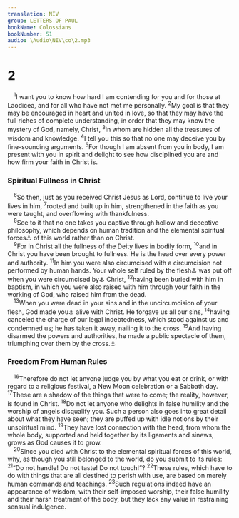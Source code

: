 ```yaml
---
translation: NIV
group: LETTERS OF PAUL
bookName: Colossians 
bookNumber: 51
audio: \Audio\NIV\co\2.mp3
---
```


<div class="title"><h1>2</h1></div>
<span class="verse co_2_1"> <sup>1</sup>I want you to know how hard I am contending for you and for those at Laodicea, and for all who have not met me personally. </span>
<span class="verse co_2_2"><sup>2</sup>My goal is that they may be encouraged in heart and united in love, so that they may have the full riches of complete understanding, in order that they may know the mystery of God, namely, Christ, </span>
<span class="verse co_2_3"><sup>3</sup>in whom are hidden all the treasures of wisdom and knowledge. </span>
<span class="verse co_2_4"><sup>4</sup>I tell you this so that no one may deceive you by fine-sounding arguments. </span>
<span class="verse co_2_5"><sup>5</sup>For though I am absent from you in body, I am present with you in spirit and delight to see how disciplined you are and how firm your faith in Christ is. <br/></span>
<div class="title"><h3>Spiritual Fullness in Christ </h3></div>
<span class="verse co_2_6"> <sup>6</sup>So then, just as you received Christ Jesus as Lord, continue to live your lives in him, </span>
<span class="verse co_2_7"><sup>7</sup>rooted and built up in him, strengthened in the faith as you were taught, and overflowing with thankfulness. <br/></span>
<span class="verse co_2_8"> <sup>8</sup>See to it that no one takes you captive through hollow and deceptive philosophy, which depends on human tradition and the elemental spiritual forces<a data-toggle="tooltip" data-placement="bottom" title="Or the basic principles ; also in verse 20">⚓</a> of this world rather than on Christ. <br/></span>
<span class="verse co_2_9"> <sup>9</sup>For in Christ all the fullness of the Deity lives in bodily form, </span>
<span class="verse co_2_10"><sup>10</sup>and in Christ you have been brought to fullness. He is the head over every power and authority. </span>
<span class="verse co_2_11"><sup>11</sup>In him you were also circumcised with a circumcision not performed by human hands. Your whole self ruled by the flesh<a data-toggle="tooltip" data-placement="bottom" title="In contexts like this, the Greek word for flesh (sarx ) refers to the sinful state of human beings, often presented as a power in opposition to the Spirit; also in verse 13.">⚓</a> was put off when you were circumcised by<a data-toggle="tooltip" data-placement="bottom" title="Or put off in the circumcision of">⚓</a> Christ, </span>
<span class="verse co_2_12"><sup>12</sup>having been buried with him in baptism, in which you were also raised with him through your faith in the working of God, who raised him from the dead. <br/></span>
<span class="verse co_2_13"> <sup>13</sup>When you were dead in your sins and in the uncircumcision of your flesh, God made you<a data-toggle="tooltip" data-placement="bottom" title="{#dedup}Some manuscripts us {/dedup}">⚓</a> alive with Christ. He forgave us all our sins, </span>
<span class="verse co_2_14"><sup>14</sup>having canceled the charge of our legal indebtedness, which stood against us and condemned us; he has taken it away, nailing it to the cross. </span>
<span class="verse co_2_15"><sup>15</sup>And having disarmed the powers and authorities, he made a public spectacle of them, triumphing over them by the cross.<a data-toggle="tooltip" data-placement="bottom" title="Or them in him">⚓</a><br/></span>
<div class="title"><h3>Freedom From Human Rules </h3></div>
<span class="verse co_2_16"> <sup>16</sup>Therefore do not let anyone judge you by what you eat or drink, or with regard to a religious festival, a New Moon celebration or a Sabbath day. </span>
<span class="verse co_2_17"><sup>17</sup>These are a shadow of the things that were to come; the reality, however, is found in Christ. </span>
<span class="verse co_2_18"><sup>18</sup>Do not let anyone who delights in false humility and the worship of angels disqualify you. Such a person also goes into great detail about what they have seen; they are puffed up with idle notions by their unspiritual mind. </span>
<span class="verse co_2_19"><sup>19</sup>They have lost connection with the head, from whom the whole body, supported and held together by its ligaments and sinews, grows as God causes it to grow. <br/></span>
<span class="verse co_2_20"> <sup>20</sup>Since you died with Christ to the elemental spiritual forces of this world, why, as though you still belonged to the world, do you submit to its rules: </span>
<span class="verse co_2_21"><sup>21</sup>“Do not handle! Do not taste! Do not touch!”? </span>
<span class="verse co_2_22"><sup>22</sup>These rules, which have to do with things that are all destined to perish with use, are based on merely human commands and teachings. </span>
<span class="verse co_2_23"><sup>23</sup>Such regulations indeed have an appearance of wisdom, with their self-imposed worship, their false humility and their harsh treatment of the body, but they lack any value in restraining sensual indulgence. <br/></span>

